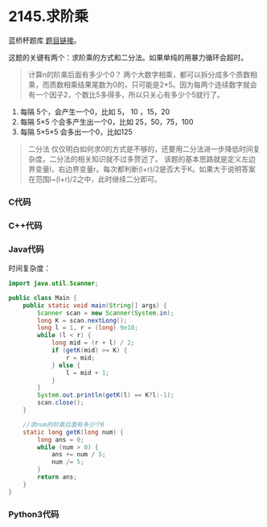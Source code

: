# 2145.求阶乘

蓝桥杯题库 [题目链接](https://www.lanqiao.cn/problems/2145/learning/)。

这题的关键有两个：求阶乘的方式和二分法。如果单纯的用暴力循环会超时。
> 计算n的阶乘后面有多少个0？
两个大数字相乘，都可以拆分成多个质数相乘，而质数相乘结果尾数为0的，只可能是2*5。因为每两个连续数字就会有一个因子2，个数比5多得多，所以只关心有多少个5就行了。
1. 每隔 5个，会产生一个0，比如 5， 10 ，15，20
2. 每隔 5×5 个会多产生出一个0，比如 25，50，75，100
3. 每隔 5×5×5 会多出一个0，比如125
> 二分法
仅仅明白如何求0的方式是不够的，还要用二分法进一步降低时间复杂度。二分法的相关知识就不过多赘述了。
该题的基本思路就是定义左边界变量l，右边界变量r。每次都判断(l+r)/2是否大于K。如果大于说明答案在范围l~(l+r)/2之中，此时继续二分即可。
### C代码

### C++代码

### Java代码
时间复杂度：
```Java
import java.util.Scanner;

public class Main {
    public static void main(String[] args) {
        Scanner scan = new Scanner(System.in);
        long K = scan.nextLong();
        long l = 1, r = (long) 9e18;
        while (l < r) {
            long mid = (r + l) / 2;
            if (getK(mid) >= K) {
                r = mid;
            } else {
                l = mid + 1;
            }
        }
        System.out.println(getK(l) == K?l:-1);
        scan.close();
    }

    //求num的阶乘后面有多少个0
    static long getK(long num) {
        long ans = 0;
        while (num > 0) {
            ans += num / 5;
            num /= 5;
        }
        return ans;
    }
}
```

### Python3代码